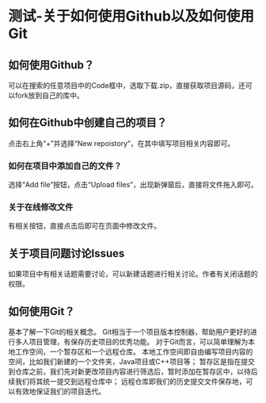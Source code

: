 # 测试-关于如何使用Github以及如何使用Git
## 如何使用Github？
可以在搜索的任意项目中的Code框中，选取下载.zip，直接获取项目源码，还可以fork放到自己的库中。
## 如何在Github中创建自己的项目？
点击右上角“+”并选择“New repoistory”，在其中填写项目相关内容即可。
### 如何在项目中添加自己的文件？
选择“Add file”按钮，点击“Upload files”，出现新弹窗后，直接将文件拖入即可。
### 关于在线修改文件
有相关按钮，直接点击后即可在页面中修改文件。
## 关于项目问题讨论Issues
如果项目中有相关话题需要讨论，可以新建话题进行相关讨论。作者有关闭话题的权限。
## 如何使用Git？
基本了解一下Git的相关概念。
Git相当于一个项目版本控制器，帮助用户更好的进行多人项目管理，有保存历史项目的优秀功能。
对于Git而言，可以简单理解为本地工作空间，一个暂存区和一个远程仓库。
本地工作空间即自由编写项目内容的空间，比如我们新建的一个文件夹，Java项目或C++项目等；
暂存区是指在提交到仓库之前，我们先对新更改项目内容进行筛选后，暂时添加在暂存区中，以待后续我们将其统一提交到远程仓库中；
远程仓库即我们的历史提交文件保存地，可以有效地保证我们的项目迭代。
